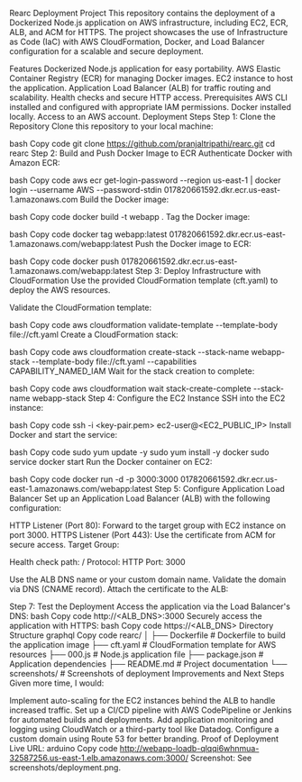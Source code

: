 Rearc Deployment Project
This repository contains the deployment of a Dockerized Node.js application on AWS infrastructure, including EC2, ECR, ALB, and ACM for HTTPS. The project showcases the use of Infrastructure as Code (IaC) with AWS CloudFormation, Docker, and Load Balancer configuration for a scalable and secure deployment.

Features
Dockerized Node.js application for easy portability.
AWS Elastic Container Registry (ECR) for managing Docker images.
EC2 instance to host the application.
Application Load Balancer (ALB) for traffic routing and scalability.
Health checks and secure HTTP access.
Prerequisites
AWS CLI installed and configured with appropriate IAM permissions.
Docker installed locally.
Access to an AWS account.
Deployment Steps
Step 1: Clone the Repository
Clone this repository to your local machine:

bash
Copy code
git clone https://github.com/pranjaltripathi/rearc.git
cd rearc
Step 2: Build and Push Docker Image to ECR
Authenticate Docker with Amazon ECR:

bash
Copy code
aws ecr get-login-password --region us-east-1 | docker login --username AWS --password-stdin 017820661592.dkr.ecr.us-east-1.amazonaws.com
Build the Docker image:

bash
Copy code
docker build -t webapp .
Tag the Docker image:

bash
Copy code
docker tag webapp:latest 017820661592.dkr.ecr.us-east-1.amazonaws.com/webapp:latest
Push the Docker image to ECR:

bash
Copy code
docker push 017820661592.dkr.ecr.us-east-1.amazonaws.com/webapp:latest
Step 3: Deploy Infrastructure with CloudFormation
Use the provided CloudFormation template (cft.yaml) to deploy the AWS resources.

Validate the CloudFormation template:

bash
Copy code
aws cloudformation validate-template --template-body file://cft.yaml
Create a CloudFormation stack:

bash
Copy code
aws cloudformation create-stack --stack-name webapp-stack --template-body file://cft.yaml --capabilities CAPABILITY_NAMED_IAM
Wait for the stack creation to complete:

bash
Copy code
aws cloudformation wait stack-create-complete --stack-name webapp-stack
Step 4: Configure the EC2 Instance
SSH into the EC2 instance:

bash
Copy code
ssh -i <key-pair.pem> ec2-user@<EC2_PUBLIC_IP>
Install Docker and start the service:

bash
Copy code
sudo yum update -y
sudo yum install -y docker
sudo service docker start
Run the Docker container on EC2:

bash
Copy code
docker run -d -p 3000:3000 017820661592.dkr.ecr.us-east-1.amazonaws.com/webapp:latest
Step 5: Configure Application Load Balancer
Set up an Application Load Balancer (ALB) with the following configuration:

HTTP Listener (Port 80): Forward to the target group with EC2 instance on port 3000.
HTTPS Listener (Port 443): Use the certificate from ACM for secure access.
Target Group:

Health check path: /
Protocol: HTTP
Port: 3000


Use the ALB DNS name or your custom domain name.
Validate the domain via DNS (CNAME record).
Attach the certificate to the ALB:



Step 7: Test the Deployment
Access the application via the Load Balancer's DNS:
bash
Copy code
http://<ALB_DNS>:3000
Securely access the application with HTTPS:
bash
Copy code
https://<ALB_DNS>
Directory Structure
graphql
Copy code
rearc/
│
├── Dockerfile              # Dockerfile to build the application image
├── cft.yaml                # CloudFormation template for AWS resources
├── 000.js                  # Node.js application file
├── package.json            # Application dependencies
├── README.md               # Project documentation
└── screenshots/            # Screenshots of deployment
Improvements and Next Steps
Given more time, I would:

Implement auto-scaling for the EC2 instances behind the ALB to handle increased traffic.
Set up a CI/CD pipeline with AWS CodePipeline or Jenkins for automated builds and deployments.
Add application monitoring and logging using CloudWatch or a third-party tool like Datadog.
Configure a custom domain using Route 53 for better branding.
Proof of Deployment
Live URL:
arduino
Copy code
http://webapp-loadb-qlqqi6whnmua-32587256.us-east-1.elb.amazonaws.com:3000/
Screenshot: See screenshots/deployment.png.